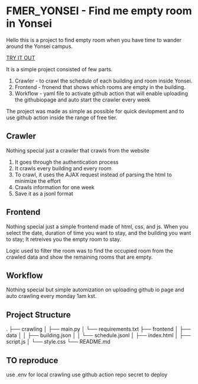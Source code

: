 # FMER_YONSEI - Find me empty room in Yonsei
Hello this is a project to find empty room when you have time to wander around the Yonsei campus.

[TRY IT OUT](https://sleepylee02.github.io/FMER_YONSEI/frontend/)

It is a simple project consisted of few parts.
1. Crawler - to crawl the schedule of each building and room inside Yonsei.
2. Frontend - fronend that shows which rooms are empty in the building.
3. Workflow - yaml file to activate github action that will enable uploading the githubiopage and auto start the crawler every week

The project was made as simple as possible for quick devlopment and to use github action inside the range of free tier.

## Crawler
Nothing special just a crawler that crawls from the website
1. It goes through the authentication process
2. It crawls every building and every room
3. To crawl, it uses the AJAX request instead of parsing the html to minimize the effort
4. Crawls information for one week
5. Save it as a jsonl format

## Frontend
Nothing special just a simple frontend made of html, css, and js.
When you select the date, duration of time you want to stay, and the building you want to stay;
It retreives you the empty room to stay. 

Logic used to filter the room was to find the occupied room from the crawled data and show the remaining rooms that are empty.

## Workflow
Nothing special but simple automization on uploading github io page and auto crawling every monday 1am kst.

## Project Structure
.
├── crawling
│   ├── main.py
│   └── requirements.txt
├── frontend
│   ├── data
│   │   ├── building.json
│   │   └── schedule.jsonl
│   ├── index.html
│   ├── script.js
│   └── style.css
└── README.md

## TO reproduce
use .env for local crawling
use github action repo secret to deploy

